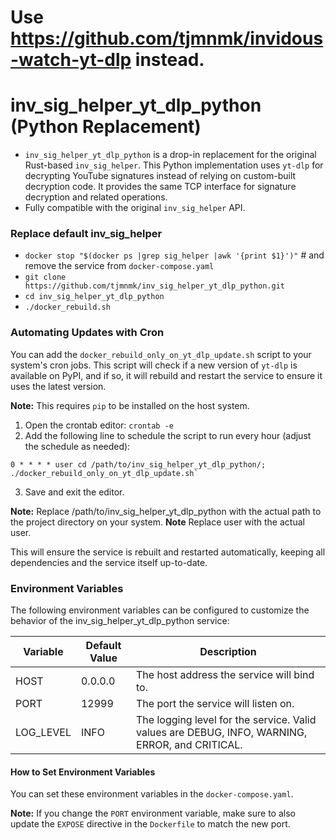 # Use https://github.com/tjmnmk/invidous-watch-yt-dlp instead.

# inv_sig_helper_yt_dlp_python (Python Replacement)

* `inv_sig_helper_yt_dlp_python` is a drop-in replacement for the original Rust-based `inv_sig_helper`. This Python implementation uses `yt-dlp` for decrypting YouTube signatures instead of relying on custom-built decryption code. It provides the same TCP interface for signature decryption and related operations.
* Fully compatible with the original `inv_sig_helper` API.

### Replace default inv_sig_helper

* `docker stop "$(docker ps |grep sig_helper |awk '{print $1}')"` # and remove the service from `docker-compose.yaml`
* `git clone https://github.com/tjmnmk/inv_sig_helper_yt_dlp_python.git`
* `cd inv_sig_helper_yt_dlp_python`
* `./docker_rebuild.sh`

### Automating Updates with Cron

You can add the `docker_rebuild_only_on_yt_dlp_update.sh` script to your system's cron jobs. This script will check if a new version of `yt-dlp` is available on PyPI, and if so, it will rebuild and restart the service to ensure it uses the latest version.

**Note:** This requires `pip` to be installed on the host system.

1. Open the crontab editor: `crontab -e`
2. Add the following line to schedule the script to run every hour (adjust the schedule as needed):
```
0 * * * * user cd /path/to/inv_sig_helper_yt_dlp_python/; ./docker_rebuild_only_on_yt_dlp_update.sh`
```
3. Save and exit the editor.

**Note:** Replace /path/to/inv_sig_helper_yt_dlp_python with the actual path to the project directory on your system.
**Note** Replace user with the actual user.

This will ensure the service is rebuilt and restarted automatically, keeping all dependencies and the service itself up-to-date.

###  Environment Variables
The following environment variables can be configured to customize the behavior of the inv_sig_helper_yt_dlp_python service:

Variable|Default Value|Description
| -------- | ------- | ------- |
HOST|0.0.0.0|The host address the service will bind to.
PORT|12999|The port the service will listen on.
LOG_LEVEL|INFO|The logging level for the service. Valid values are DEBUG, INFO, WARNING, ERROR, and CRITICAL.

#### How to Set Environment Variables

You can set these environment variables in the `docker-compose.yaml`.

**Note:** If you change the `PORT` environment variable, make sure to also update the `EXPOSE` directive in the `Dockerfile` to match the new port.

